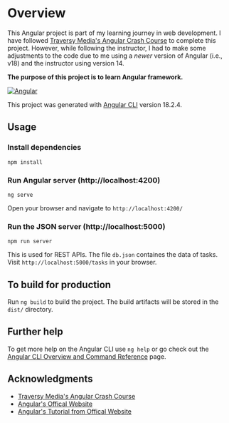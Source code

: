 # Overview

This Angular project is part of my learning journey in web development. I have followed [Traversy Media's Angular Crash Course](https://youtu.be/3dHNOWTI7H8?si=2zc3LYpWdpI3xd-z) to complete this project. However, while following the instructor, I had to make some adjustments to the code due to me using a *newer* version of Angular (i.e., v18) and the instructor using version 14.

**The purpose of this project is to learn Angular framework.**

<!-- ### Built With -->
[![Angular][Angular.dev]][Angular-url]

<!-- # AngularCrash -->

This project was generated with [Angular CLI](https://github.com/angular/angular-cli) version 18.2.4.

<!-- ## Development server

Run `ng serve` for a dev server. Navigate to `http://localhost:4200/`. The application will automatically reload if you change any of the source files. -->

## Usage

### Install dependencies

```
npm install
```

### Run Angular server (http://localhost:4200)

```
ng serve
```
Open your browser and navigate to `http://localhost:4200/`

### Run the JSON server (http://localhost:5000)

```
npm run server
```
This is used for REST APIs. The file `db.json` containes the data of tasks. Visit `http://localhost:5000/tasks` in your browser.

## To build for production

Run `ng build` to build the project. The build artifacts will be stored in the `dist/` directory.

## Further help

To get more help on the Angular CLI use `ng help` or go check out the [Angular CLI Overview and Command Reference](https://angular.dev/tools/cli) page.

<!-- ACKNOWLEDGMENTS -->
## Acknowledgments

* [Traversy Media's Angular Crash Course](https://youtu.be/3dHNOWTI7H8?si=2zc3LYpWdpI3xd-z)
* [Angular's Offical Website](https://angular.dev/)
* [Angular's Tutorial from Offical Website](https://angular.dev/tutorials/learn-angular)

[Angular.dev]: https://img.shields.io/badge/Angular-DD0031?style=for-the-badge&logo=angular&logoColor=white
[Angular-url]: https://angular.dev/